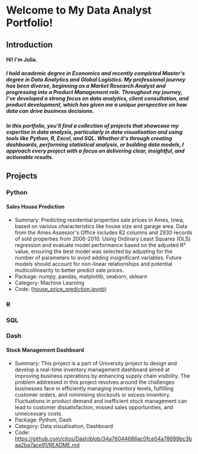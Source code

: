 # Welcome to My Data Analyst Portfolio!

## Introduction
#### Hi! I'm Julia. 
##### I hold academic degree in Economics and recently completed Master's degree in Data Analytics and Global Logistics. My professional journey has been diverse, beginning as a Market Research Analyst and progressing into a Product Management role. Throughout my journey, I’ve developed a strong focus on data analytics, client consultation, and product development, which has given me a unique perspective on how data can drive business decisions.
##### In this portfolio, you'll find a collection of projects that showcase my expertise in data analysis, particularly in data visualisation and using tools like Python, R, Excel, and SQL. Whether it's through creating dashboards, performing statistical analysis, or building data models, I approach every project with a focus on delivering clear, insightful, and actionable results.

## Projects
### Python
#### Sales House Prediction
- Summary: Predicting residential properties sale prices in Ames, Iowa, based on various characteristics like house size and garage area. Data from the Ames Assessor's Office includes 82 columns and 2930 records of sold properties from 2006-2010. Using Ordinary Least Squares (OLS) regression and evaluate model performance based on the adjusted R² value, ensuring the best model was selected by adjusting for the number of parameters to avoid adding insignificant variables. Future models should account for non-linear relationships and potential multicollinearity to better predict sale prices.
- Package: numpy, pandas, matplotlib, seaborn, sklearn
- Category: Machine Learning
- Code: ([house_price_prediction.ipynb](https://github.com/cjtos/Python/blob/4e54f574fc32f2848729918703e8d7017b2ce000/house_price_prediction.ipynb)) 

### R

### SQL

### Dash
#### Stock Management Dashboard
- Summary: This project is a part of University project to design and develop a real-time inventory management dashboard aimed at improving business operations by enhancing supply chain visibility. The problem addressed in this project revolves around the challenges businesses face in efficiently managing inventory levels, fulfilling customer orders, and minimising stockouts or excess inventory. Fluctuations in product demand and inefficient stock management can lead to customer dissatisfaction, missed sales opportunities, and unnecessary costs.
- Package: Python, Dash
- Category: Data visualisation, Dashboard
- Code: https://github.com/cjtos/Dash/blob/34a76044686ac0fce04a78699bc3baa2ba7ace91/README.md
